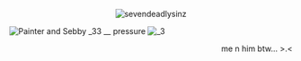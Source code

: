 <p align="center"> <img src="https://komarev.com/ghpvc/?username=sevendeadlysinz&label=%20expendables&color=FFFFFF&style=flat" alt="sevendeadlysinz" /> </p>

![Painter and Sebby _33 __ pressure](https://github.com/user-attachments/assets/adaf1beb-417d-475c-b236-e81b7204158b) ![_3](https://github.com/user-attachments/assets/849e0a49-074b-4e17-b585-0d66c4fe915f)

<p align="right"> me n him btw... >.< </p>
